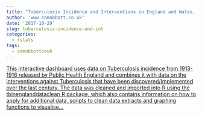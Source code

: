 ```yaml
---
title: "Tuberculosis Incidence and Interventions in England and Wales, 1913-2016"
author: 'www.samabbott.co.uk'
date: '2017-10-29'
slug: tuberculosis-incidence-and-int
categories:
  - rstats
tags:
  - samabbottcouk
---
```


[This interactive dashboard uses data on Tuberculosis incidence from 1913-1916 released by Public Health England and combines it with data on the interventions against Tuberculosis that have been discovered/implemented over the last century. The data was cleaned and imported into R using the tbinenglanddataclean R package, which also contains information on how to apply for additional data, scripts to clean data extracts and graphing functions to visualise...<click to read more>](http://www.samabbott.co.uk/post/tb-england-wales/)

